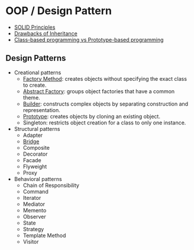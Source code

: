# OOP / Design Pattern

- [SOLID Principles](solid.md)
- [Drawbacks of Inheritance](drawbacks-of-inheritance.md)
- [Class-based programming vs Prototype-based programming](class-vs-prototype.md)

## Design Patterns

- Creational patterns
  - [Factory Method](creational-factory-method.md): creates objects without specifying the exact class to create.
  - [Abstract Factory](creational-abstract-factory.md): groups object factories that have a common theme.
  - [Builder](creational-builder.md): constructs complex objects by separating construction and representation.
  - [Prototype](prototype.md): creates objects by cloning an existing object.
  - Singleton: restricts object creation for a class to only one instance.
- Structural patterns
  - Adapter
  - [Bridge](bridge.md)
  - Composite
  - Decorator
  - Facade
  - Flyweight
  - Proxy
- Behavioral patterns
  - Chain of Responsibility
  - Command
  - Iterator
  - Mediator
  - Memento
  - Observer
  - State
  - Strategy
  - Template Method
  - Visitor
